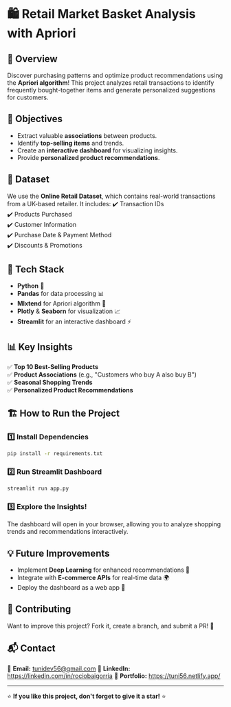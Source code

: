 # 🛍️ Retail Market Basket Analysis with Apriori



## 📌 Overview
Discover purchasing patterns and optimize product recommendations using the **Apriori algorithm**! This project analyzes retail transactions to identify frequently bought-together items and generate personalized suggestions for customers.

## 🎯 Objectives
- Extract valuable **associations** between products.
- Identify **top-selling items** and trends.
- Create an **interactive dashboard** for visualizing insights.
- Provide **personalized product recommendations**.

## 📂 Dataset
We use the **Online Retail Dataset**, which contains real-world transactions from a UK-based retailer. It includes:
✔️ Transaction IDs  
✔️ Products Purchased  
✔️ Customer Information  
✔️ Purchase Date & Payment Method  
✔️ Discounts & Promotions  

## 🚀 Tech Stack
- **Python** 🐍
- **Pandas** for data processing 📊
- **Mlxtend** for Apriori algorithm 🛒
- **Plotly** & **Seaborn** for visualization 📈
- **Streamlit** for an interactive dashboard ⚡

## 📊 Key Insights
✅ **Top 10 Best-Selling Products**  
✅ **Product Associations** (e.g., "Customers who buy A also buy B")  
✅ **Seasonal Shopping Trends**  
✅ **Personalized Product Recommendations**  

## 🏗️ How to Run the Project
### 1️⃣ Install Dependencies
```bash
pip install -r requirements.txt
```

### 2️⃣ Run Streamlit Dashboard
```bash
streamlit run app.py
```

### 3️⃣ Explore the Insights!
The dashboard will open in your browser, allowing you to analyze shopping trends and recommendations interactively.

## 💡 Future Improvements
- Implement **Deep Learning** for enhanced recommendations 🤖
- Integrate with **E-commerce APIs** for real-time data 🌍
- Deploy the dashboard as a web app 🚀

## 🙌 Contributing
Want to improve this project? Fork it, create a branch, and submit a PR! 🤝

## 📬 Contact
📧 **Email:** tunidev56@gmail.com
🔗 **LinkedIn:** https://linkedin.com/in/rociobaigorria
📂 **Portfolio:** https://tuni56.netlify.app/  

---

⭐ **If you like this project, don't forget to give it a star!** ⭐

